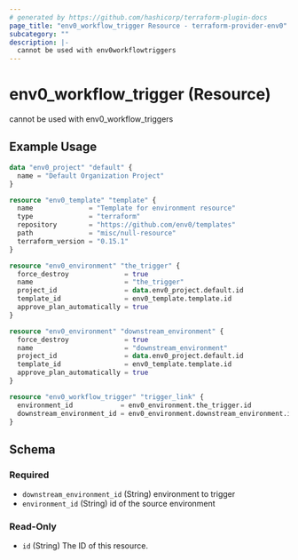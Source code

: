 ```yaml
---
# generated by https://github.com/hashicorp/terraform-plugin-docs
page_title: "env0_workflow_trigger Resource - terraform-provider-env0"
subcategory: ""
description: |-
  cannot be used with env0workflowtriggers
---
```


# env0_workflow_trigger (Resource)

cannot be used with env0_workflow_triggers

## Example Usage

```terraform
data "env0_project" "default" {
  name = "Default Organization Project"
}

resource "env0_template" "template" {
  name              = "Template for environment resource"
  type              = "terraform"
  repository        = "https://github.com/env0/templates"
  path              = "misc/null-resource"
  terraform_version = "0.15.1"
}

resource "env0_environment" "the_trigger" {
  force_destroy              = true
  name                       = "the_trigger"
  project_id                 = data.env0_project.default.id
  template_id                = env0_template.template.id
  approve_plan_automatically = true
}

resource "env0_environment" "downstream_environment" {
  force_destroy              = true
  name                       = "downstream_environment"
  project_id                 = data.env0_project.default.id
  template_id                = env0_template.template.id
  approve_plan_automatically = true
}

resource "env0_workflow_trigger" "trigger_link" {
  environment_id            = env0_environment.the_trigger.id
  downstream_environment_id = env0_environment.downstream_environment.id
}
```

<!-- schema generated by tfplugindocs -->
## Schema

### Required

- `downstream_environment_id` (String) environment to trigger
- `environment_id` (String) id of the source environment

### Read-Only

- `id` (String) The ID of this resource.


